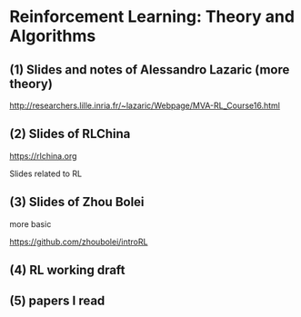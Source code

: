 # Reinforcement Learning: Theory and Algorithms

## (1) Slides and notes  of Alessandro Lazaric (more theory)

http://researchers.lille.inria.fr/~lazaric/Webpage/MVA-RL_Course16.html

## (2) Slides of RLChina

https://rlchina.org 

Slides related to RL 

## (3) Slides of Zhou Bolei

more basic

https://github.com/zhoubolei/introRL

## (4) RL working draft 



## (5) papers I read



